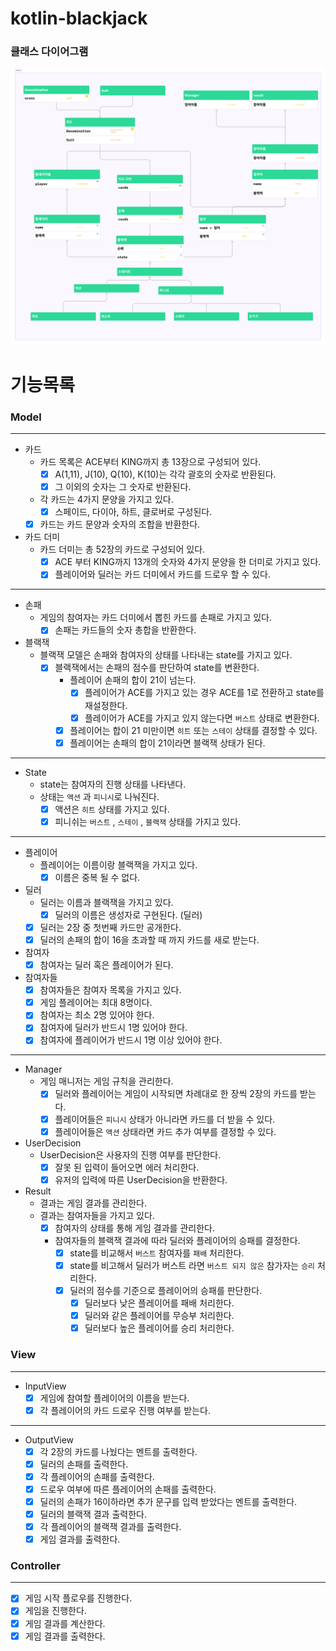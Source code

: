 # kotlin-blackjack

### 클래스 다이어그램
![Section 2.png](image%2FSection%202.png)

# 기능목록

### Model

---
- 카드
  - 카드 목록은 ACE부터 KING까지 총 13장으로 구성되어 있다.
    - [x] A(1,11), J(10), Q(10), K(10)는 각각 괄호의 숫자로 반환된다.
    - [x] 그 이외의 숫자는 그 숫자로 반환된다.
  - 각 카드는 4가지 문양을 가지고 있다.
    - [x] 스페이드, 다이아, 하트, 클로버로 구성된다. 
  - [x] 카드는 카드 문양과 숫자의 조합을 반환한다.
- 카드 더미
  - 카드 더미는 총 52장의 카드로 구성되어 있다.
    - [x] ACE 부터 KING까지 13개의 숫자와 4가지 문양을 한 더미로 가지고 있다.
    - [x] 플레이어와 딜러는 카드 더미에서 카드를 드로우 할 수 있다.
---
- 손패
  - 게임의 참여자는 카드 더미에서 뽑힌 카드를 손패로 가지고 있다.
    - [x] 손패는 카드들의 숫자 총합을 반환한다.
- 블랙잭
  - 블랙잭 모델은 손패와 참여자의 상태를 나타내는 state를 가지고 있다.
    - [x] 블랙잭에서는 손패의 점수를 판단하여 state를 변환한다.
      - 플레이어 손패의 합이 21이 넘는다.
        - [x] 플레이어가 ACE를 가지고 있는 경우 ACE를 1로 전환하고 state를 재설정한다.
        - [x] 플레이어가 ACE를 가지고 있지 않는다면 `버스트` 상태로 변환한다.
      - [x] 플레이어는 합이 21 미만이면 `히트` 또는 `스테이` 상태를 결정할 수 있다.
      - [x] 플레이어는 손패의 합이 21이라면 블랙잭 상태가 된다.
---
- State
  - state는 참여자의 진행 상태를 나타낸다.
  - 상태는 `액션` 과 `피니시`로 나눠진다.
    - [x] 액션은 `히트` 상태를 가지고 있다.
    - [x] 피니쉬는 `버스트` , `스테이` , `블랙잭` 상태를 가지고 있다.
---
- 플레이어
  - 플레이어는 이름이랑 블랙잭을 가지고 있다.
    - [x] 이름은 중복 될 수 없다.
- 딜러
  - 딜러는 이름과 블랙잭을 가지고 있다.
    - [x] 딜러의 이름은 생성자로 구현된다. (딜러)
  - [x] 딜러는 2장 중 첫번째 카드만 공개한다.
  - [x] 딜러의 손패의 합이 16을 초과할 때 까지 카드를 새로 받는다.
- 참여자
  - [x] 참여자는 딜러 혹은 플레이어가 된다.
- 참여자들
  - [x] 참여자들은 참여자 목록을 가지고 있다.
  - [x] 게임 플레이어는 최대 8명이다.
  - [x] 참여자는 최소 2명 있어야 한다.
  - [x] 참여자에 딜러가 반드시 1명 있어야 한다.
  - [x] 참여자에 플레이어가 반드시 1명 이상 있어야 한다.
---
- Manager
  - 게임 매니저는 게임 규칙을 관리한다.
    - [x] 딜러와 플레이어는 게임이 시작되면 차례대로 한 장씩 2장의 카드를 받는다.
    - [x] 플레이어들은 `피니시` 상태가 아니라면 카드를 더 받을 수 있다.
    - [x] 플레이어들은 `액션` 상태라면 카드 추가 여부를 결정할 수 있다.
- UserDecision
  - UserDecision은 사용자의 진행 여부를 판단한다.
    - [x] 잘못 된 입력이 들어오면 에러 처리한다.
    - [x] 유저의 입력에 따른 UserDecision을 반환한다. 
- Result
  - 결과는 게임 결과를 관리한다.
  - 결과는 참여자들을 가지고 있다.
    - [x] 참여자의 상태를 통해 게임 결과를 관리한다.
    - 참여자들의 블랙잭 결과에 따라 딜러와 플레이어의 승패를 결정한다.
      - [x] state를 비교해서 `버스트` 참여자를 `패배` 처리한다.
      - [x] state를 비고해서 딜러가 버스트 라면 `버스트 되지 않은` 참가자는 `승리` 처리한다. 
      - [x] 딜러의 점수를 기준으로 플레이어의 승패를 판단한다.
        - [x] 딜러보다 낮은 플레이어를 패배 처리한다.
        - [x] 딜러와 같은 플레이어를 무승부 처리한다.
        - [x] 딜러보다 높은 플레이어를 승리 처리한다.

### View

---
- InputView
  - [x] 게임에 참여할 플레이어의 이름을 받는다.
  - [x] 각 플레이어의 카드 드로우 진행 여부를 받는다.
---
- OutputView
  - [x] 각 2장의 카드를 나눴다는 멘트를 출력한다.
  - [x] 딜러의 손패를 출력한다.
  - [x] 각 플레이어의 손패를 출력한다.
  - [x] 드로우 여부에 따른 플레이어의 손패를 출력한다.
  - [x] 딜러의 손패가 16이하라면 추가 문구를 입력 받았다는 멘트를 출력한다.
  - [x] 딜러의 블랙잭 결과 출력한다.
  - [x] 각 플레이어의 블랙잭 결과를 출력한다.
  - [x] 게임 결과를 출력한다.

### Controller

---
- [x] 게임 시작 플로우를 진행한다.
- [x] 게임을 진행한다.
- [x] 게임 결과를 계산한다.
- [x] 게임 결과를 출력한다.
